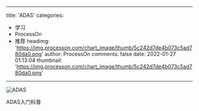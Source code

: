 
---
title: 'ADAS'
categories: 
 - 学习
 - ProcessOn
 - 推荐
headimg: 'https://img.processon.com/chart_image/thumb/5c242d7de4b073c5ad780da0.png'
author: ProcessOn
comments: false
date: 2022-01-27 01:13:04
thumbnail: 'https://img.processon.com/chart_image/thumb/5c242d7de4b073c5ad780da0.png'
---

<div>   
<img class="thumb" alt="ADAS" src="https://img.processon.com/chart_image/thumb/5c242d7de4b073c5ad780da0.png" referrerpolicy="no-referrer">
<p>ADAS入门科普</p>  
</div>
            